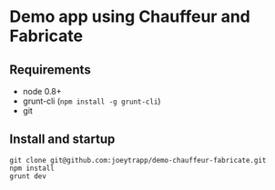 # Demo app using Chauffeur and Fabricate

## Requirements

* node 0.8+
* grunt-cli (`npm install -g grunt-cli`)
* git

## Install and startup

	git clone git@github.com:joeytrapp/demo-chauffeur-fabricate.git
	npm install
	grunt dev
